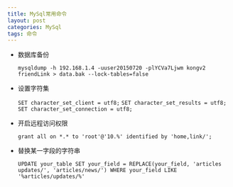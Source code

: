 ```yaml
---
title: MySql常用命令
layout: post
categories: MySql
tags: 命令
---
```


* 数据库备份

	`mysqldump -h 192.168.1.4 -uuser20150720 -plYCVa7Ljwm kongv2 friendLink > data.bak --lock-tables=false`
	
* 设置字符集

	`SET character_set_client = utf8;`
	`SET character_set_results = utf8;`
	`SET character_set_connection = utf8;`
	
* 开启远程访问权限

	`grant all on *.* to 'root'@'10.%' identified by 'home,link/';`
	
* 替换某一字段的字符串

	`UPDATE your_table SET your_field = REPLACE(your_field, 'articles updates/', 'articles/news/') WHERE your_field LIKE '%articles/updates/%'`